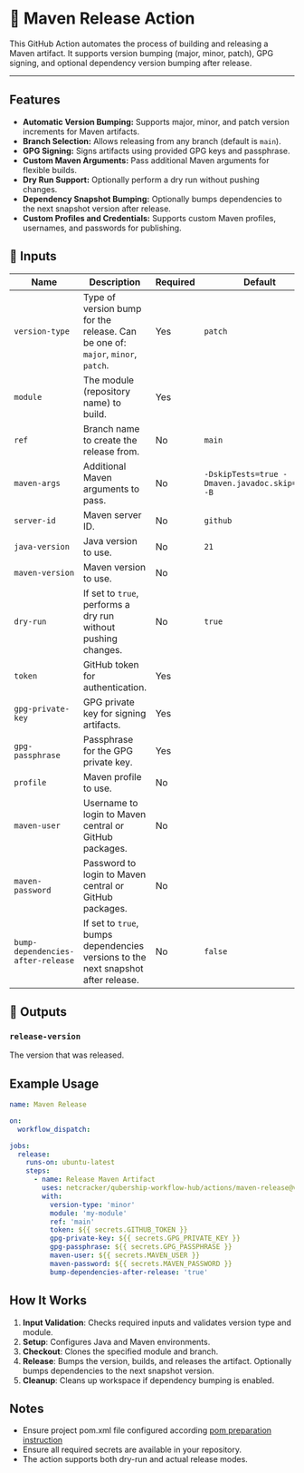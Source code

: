 # 🚀 Maven Release Action

This GitHub Action automates the process of building and releasing a Maven artifact. It supports version bumping (major, minor, patch), GPG signing, and optional dependency version bumping after release.

---

## Features

- **Automatic Version Bumping:** Supports major, minor, and patch version increments for Maven artifacts.
- **Branch Selection:** Allows releasing from any branch (default is `main`).
- **GPG Signing:** Signs artifacts using provided GPG keys and passphrase.
- **Custom Maven Arguments:** Pass additional Maven arguments for flexible builds.
- **Dry Run Support:** Optionally perform a dry run without pushing changes.
- **Dependency Snapshot Bumping:** Optionally bumps dependencies to the next snapshot version after release.
- **Custom Profiles and Credentials:** Supports custom Maven profiles, usernames, and passwords for publishing.

## 📌 Inputs

| Name                        | Description                                                                                       | Required | Default                                                    |
|-----------------------------|---------------------------------------------------------------------------------------------------|----------|------------------------------------------------------------|
| `version-type`              | Type of version bump for the release. Can be one of: `major`, `minor`, `patch`.                  | Yes      | `patch`                                                    |
| `module`                    | The module (repository name) to build.                                                            | Yes      |                                                            |
| `ref`                       | Branch name to create the release from.                                                           | No       | `main`                                                     |
| `maven-args`                | Additional Maven arguments to pass.                                                               | No       | `-DskipTests=true -Dmaven.javadoc.skip=true -B`            |
| `server-id`                 | Maven server ID.                                                                                  | No       | `github`                                                   |
| `java-version`              | Java version to use.                                                                              | No       | `21`                                                       |
| `maven-version`             | Maven version to use.                                                                             | No       |                                                            |
| `dry-run`                   | If set to `true`, performs a dry run without pushing changes.                                     | No       | `true`                                                     |
| `token`                     | GitHub token for authentication.                                                                  | Yes      |                                                            |
| `gpg-private-key`           | GPG private key for signing artifacts.                                                            | Yes      |                                                            |
| `gpg-passphrase`            | Passphrase for the GPG private key.                                                               | Yes      |                                                            |
| `profile`                   | Maven profile to use.                                                                             | No       |                                                            |
| `maven-user`                | Username to login to Maven central or GitHub packages.                                            | No       |                                                            |
| `maven-password`            | Password to login to Maven central or GitHub packages.                                            | No       |                                                            |
| `bump-dependencies-after-release` | If set to `true`, bumps dependencies versions to the next snapshot after release.         | No       | `false`                                                    |

## 📌 Outputs

### `release-version`

The version that was released.

## Example Usage

```yaml
name: Maven Release

on:
  workflow_dispatch:

jobs:
  release:
    runs-on: ubuntu-latest
    steps:
      - name: Release Maven Artifact
        uses: netcracker/qubership-workflow-hub/actions/maven-release@v1.0.6
        with:
          version-type: 'minor'
          module: 'my-module'
          ref: 'main'
          token: ${{ secrets.GITHUB_TOKEN }}
          gpg-private-key: ${{ secrets.GPG_PRIVATE_KEY }}
          gpg-passphrase: ${{ secrets.GPG_PASSPHRASE }}
          maven-user: ${{ secrets.MAVEN_USER }}
          maven-password: ${{ secrets.MAVEN_PASSWORD }}
          bump-dependencies-after-release: 'true'
```

## How It Works

1. **Input Validation**: Checks required inputs and validates version type and module.
2. **Setup**: Configures Java and Maven environments.
3. **Checkout**: Clones the specified module and branch.
4. **Release**: Bumps the version, builds, and releases the artifact. Optionally bumps dependencies to the next snapshot version.
5. **Cleanup**: Cleans up workspace if dependency bumping is enabled.

## Notes

- Ensure project pom.xml file configured according [pom preparation instruction](https://github.com/Netcracker/.github/blob/main/docs/maven-publish-pom-preparation_doc.md)
- Ensure all required secrets are available in your repository.
- The action supports both dry-run and actual release modes.
